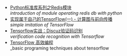 * [Python标准库系列之Redis模块](https://github.com/anshengme/blog/blob/master/article/python-standard-library-redis.md)<br/>
_introduction of module operating redis db with python_
* [实现属于自己的TensorFlow(一) - 计算图与前向传播](http://python.jobbole.com/88998/)<br/>
_simple imitation of TensorFlow_
* [Tensorflow实战：Discuz验证码识别](https://cloud.tencent.com/developer/article/1052886)<br/>
_verification code recognition with Tensorflow_
* [TensorFlow 高效编程](https://github.com/wizardforcel/data-science-notebook/blob/master/tf/effective-tf.md)<br/>
_basic programing techniques about tensorflow
